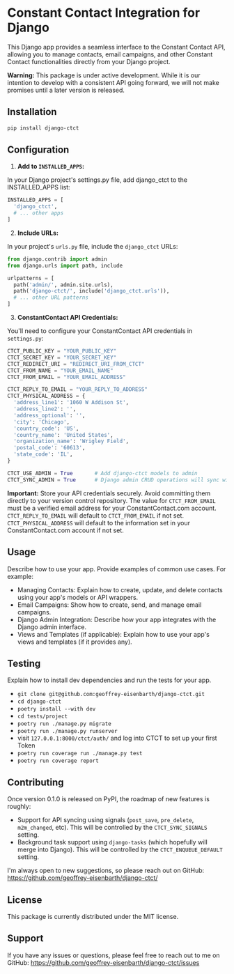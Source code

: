 # Constant Contact Integration for Django

This Django app provides a seamless interface to the Constant Contact API, allowing you to manage contacts, email campaigns, and other Constant Contact functionalities directly from your Django project.

**Warning:** This package is under active development. While it is our intention to develop with a consistent API going forward, we will not make promises until a later version is released.

## Installation

```bash
pip install django-ctct
```

## Configuration

1) **Add to `INSTALLED_APPS`:**

In your Django project's settings.py file, add django_ctct to the INSTALLED_APPS list:

```python
INSTALLED_APPS = [
  'django_ctct',
  # ... other apps
]
```

2) **Include URLs:**

In your project's `urls.py` file, include the `django_ctct` URLs:

```python
from django.contrib import admin
from django.urls import path, include

urlpatterns = [
  path('admin/', admin.site.urls),
  path('django-ctct/', include('django_ctct.urls')),
  # ... other URL patterns
]
```
3) **ConstantContact API Credentials:**

You'll need to configure your ConstantContact API credentials in `settings.py`:

```python
CTCT_PUBLIC_KEY = "YOUR_PUBLIC_KEY"
CTCT_SECRET_KEY = "YOUR_SECRET_KEY"
CTCT_REDIRECT_URI = "REDIRECT_URI_FROM_CTCT"
CTCT_FROM_NAME = "YOUR_EMAIL_NAME"
CTCT_FROM_EMAIL = "YOUR_EMAIL_ADDRESS"

CTCT_REPLY_TO_EMAIL = "YOUR_REPLY_TO_ADDRESS"
CTCT_PHYSICAL_ADDRESS = {
  'address_line1': '1060 W Addison St',
  'address_line2': '',
  'address_optional': '',
  'city': 'Chicago',
  'country_code': 'US',
  'country_name': 'United States',
  'organization_name': 'Wrigley Field',
  'postal_code': '60613',
  'state_code': 'IL',
}

CTCT_USE_ADMIN = True       # Add django-ctct models to admin
CTCT_SYNC_ADMIN = True      # Django admin CRUD operations will sync with ctct account
```

**Important:** Store your API credentials securely. Avoid committing them directly to your version control repository.
The value for `CTCT_FROM_EMAIL` must be a verified email address for your ConstantContact.com account.
`CTCT_REPLY_TO_EMAIL` will default to `CTCT_FROM_EMAIL` if not set.
`CTCT_PHYSICAL_ADDRESS` will default to the information set in your ConstantContact.com account if not set.


## Usage

Describe how to use your app. Provide examples of common use cases. For example:

  * Managing Contacts: Explain how to create, update, and delete contacts using your app's models or API wrappers.
  * Email Campaigns: Show how to create, send, and manage email campaigns.
  * Django Admin Integration: Describe how your app integrates with the Django admin interface.
  * Views and Templates (if applicable): Explain how to use your app's views and templates (if it provides any).

## Testing

Explain how to install dev dependencies and run the tests for your app.

  * `git clone git@github.com:geoffrey-eisenbarth/django-ctct.git`
  * `cd django-ctct`
  * `poetry install --with dev`
  * `cd tests/project`
  * `poetry run ./manage.py migrate`
  * `poetry run ./manage.py runserver`
  * visit `127.0.0.1:8000/ctct/auth/` and log into CTCT to set up your first Token
  * `poetry run coverage run ./manage.py test`
  * `poetry run coverage report`


## Contributing

Once version 0.1.0 is released on PyPI, the roadmap of new features is roughly:

  * Support for API syncing using signals (`post_save`, `pre_delete`, `m2m_changed`, etc). This will be controlled by the `CTCT_SYNC_SIGNALS` setting.
  * Background task support using `django-tasks` (which hopefully will merge into Django). This will be controlled by the `CTCT_ENQUEUE_DEFAULT` setting. 

I'm always open to new suggestions, so please reach out on GitHub: https://github.com/geoffrey-eisenbarth/django-ctct/

 
## License

This package is currently distributed under the MIT license.


## Support

If you have any issues or questions, please feel free to reach out to me on GitHub: https://github.com/geoffrey-eisenbarth/django-ctct/issues
